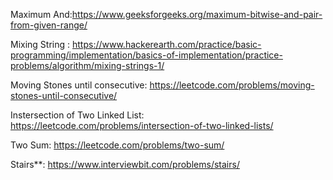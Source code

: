 Maximum And:https://www.geeksforgeeks.org/maximum-bitwise-and-pair-from-given-range/

Mixing String : https://www.hackerearth.com/practice/basic-programming/implementation/basics-of-implementation/practice-problems/algorithm/mixing-strings-1/

Moving Stones until consecutive: https://leetcode.com/problems/moving-stones-until-consecutive/ 

Instersection of Two Linked List: https://leetcode.com/problems/intersection-of-two-linked-lists/

Two Sum: https://leetcode.com/problems/two-sum/

Stairs**: https://www.interviewbit.com/problems/stairs/
